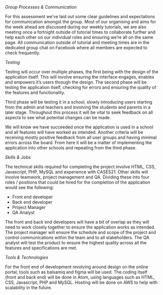 *Group Processes & Communication*

For this assessment we’ve laid out some clear guidelines and expectations for communication amongst the group. Most of our organising and aims for the week ahead are discussed during our weekly tutorials, we are also meeting once a fortnight outside of tutorial times to collaborate further and help each other on our individual roles and ensuring we’re all on the same page. All communication outside of tutorial and meeting times are in the dedicated group chat on Facebook where all members are expected to check frequently. 

*Testing*

Testing will occur over multiple phases, the first being with the design of the application itself. This will involve ensuring the interface engages, enables and empowers it’s users through the design. The second phase will be testing the application itself, checking for errors and ensuring the quality of the features and functionality.

Third phase will be testing it in a school, slowly introducing users starting from the admin and teachers and involving the students and parents in a later stage. Throughout this process it will be vital to seek feedback on all aspects to see what potential changes can be made.

We will know we have succeeded once the application is used in a school and all features will have worked as intended. Another criteria will be receiving mostly positive feedback from all user groups and having minimal errors across the board. From here it will be a matter of implementing the application into other schools and repeating from the third phase.

*Skills & Jobs*

The technical skills required for completing the project involve HTML, CSS, Javascript, PHP, MySQL and experience with CASES21. Other skills will involve teamwork, project management and QA. Dividing these into four roles / positions that could be hired for the completion of the application would see the following:

- Front end developer
- Back end developer
- Project Manager
- QA Analyst

The front and back end developers will have a bit of overlap as they will need to work closely together to ensure the application works as intended. The project manager will ensure the schedule and scope of the project and control communications within the team and to all stakeholders. The QA analyst will test the product to ensure the highest quality across all the features and specifications are met.

*Tools & Technologies*

For the front end of development revolving around design on the online portal, tools such as balsamiq and figma will be used. The coding itself (front and back end) will be done in Atom, using languages such as HTML, CSS, Javascript, PHP and MySQL. Hosting will be done on AWS to help with scalability in the future.
